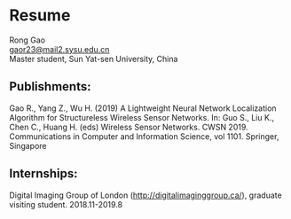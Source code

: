 # Resume  
Rong Gao  
gaor23@mail2.sysu.edu.cn  
Master student, Sun Yat-sen University, China  
## Publishments:
Gao R., Yang Z., Wu H. (2019) A Lightweight Neural Network Localization Algorithm for Structureless Wireless Sensor Networks. In: Guo S., Liu K., Chen C., Huang H. (eds) Wireless Sensor Networks. CWSN 2019. Communications in Computer and Information Science, vol 1101. Springer, Singapore  

## Internships:
Digital Imaging Group of London (http://digitalimaginggroup.ca/), graduate visiting student. 2018.11-2019.8  

